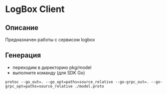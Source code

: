 # LogBox Client

## Описание
Предназначен работы с сервисом logbox

## Генерация

- переходим в директорию pkg/model
- выполните команду (для SDK Go)

`protoc --go_out=. --go_opt=paths=source_relative --go-grpc_out=. --go-grpc_opt=paths=source_relative ./model.proto`
